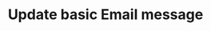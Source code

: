 ---
title: Update basic Email message
excerpt: The method is used for updating the basic Email message.
api:
  file: yespo.json
  operationId: updateMessage
hidden: false
---